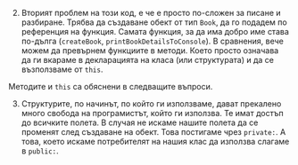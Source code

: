 2. Вторият проблем на този код, е че е просто по-сложен за писане и разбиране. Трябва да създаване обект от тип `Book`, да го подадем по референция на функция. Самата функция, за да има добро име става по-дълга (`createBook`, `printBookDetailsToConsole`). В сравнения, вече можем да превърнем функциите в методи. Което просто означава да ги вкараме в декларацията на класа (или структурата) и да се възползваме от `this`. 

Методите и `this` са обяснени в следващите въпроси.

3. Структурите, по начинът, по който ги използваме, дават прекалено много свобода на програмистът, който ги използва. Те имат достъп до всичките полета. В случая не искаме нашите полета да се променят след създаване на обект. Това постигаме чрез `private:`. А това, което искаме потребителят на нашия клас да използва слагаме в `public:`.
